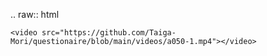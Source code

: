 
.. raw:: html

    <video src="https://github.com/Taiga-Mori/questionaire/blob/main/videos/a050-1.mp4"></video>